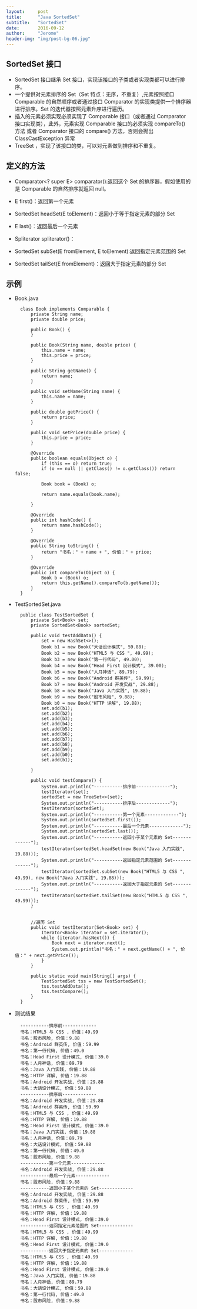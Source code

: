 ```yaml
---
layout:     post
title:      "Java SortedSet"
subtitle:   "SortedSet"
date:       2016-09-12
author:     "Jerome"
header-img: "img/post-bg-06.jpg"
---
```


## SortedSet 接口

- SortedSet<E> 接口继承 Set<E> 接口，实现该接口的子类或者实现类都可以进行排序。
- 一个提供对元素排序的 Set（Set 特点：无序，不重复）,元素按照接口 Comparable 的自然顺序或者通过接口 Comparator 的实现类提供一个排序器进行排序。Set 的迭代器按照元素升序进行遍历。
- 插入的元素必须实现必须实现了 Comparable 接口（或者通过 Comparator 接口实现类），此外，元素实现 Comparable 接口的必须实现 compareTo() 方法 或者 Comparator 接口的 compare() 方法，否则会抛出 ClassCastException 异常
- TreeSet<E> ，实现了该接口的类，可以对元素做到排序和不重复。 

## 定义的方法

- Comparator<? super E> comparator():返回这个 Set 的排序器，假如使用的是 Comparable 的自然排序就返回 null。
 
- E first()：返回第一个元素
 
- SortedSet<E> headSet(E toElement)：返回小于等于指定元素的部分 Set
 
- E last()：返回最后一个元素
 
- Spliterator<E> spliterator()：
 
- SortedSet<E> subSet(E fromElement, E toElement):返回指定元素范围的 Set
 
- SortedSet<E> tailSet(E fromElement)：返回大于指定元素的部分 Set


## 示例

- Book.java

		class Book implements Comparable {
		    private String name;
		    private double price;
		
		    public Book() {
		    }
		
		    public Book(String name, double price) {
		        this.name = name;
		        this.price = price;
		    }
		
		    public String getName() {
		        return name;
		    }
		
		    public void setName(String name) {
		        this.name = name;
		    }
		
		    public double getPrice() {
		        return price;
		    }
		
		    public void setPrice(double price) {
		        this.price = price;
		    }
		
		    @Override
		    public boolean equals(Object o) {
		        if (this == o) return true;
		        if (o == null || getClass() != o.getClass()) return false;
		
		        Book book = (Book) o;
		
		        return name.equals(book.name);
		
		    }
		
		    @Override
		    public int hashCode() {
		        return name.hashCode();
		    }
		
		    @Override
		    public String toString() {
		        return "书名：" + name + ", 价值：" + price;
		    }
		
		    @Override
		    public int compareTo(Object o) {
		        Book b = (Book) o;
		        return this.getName().compareTo(b.getName());
		    }
		}

- TestSortedSet.java

		public class TestSortedSet {
		    private Set<Book> set;
		    private SortedSet<Book> sortedSet;
		
		    public void testAddData() {
		        set = new HashSet<>();
		        Book b1 = new Book("大话设计模式", 59.88);
		        Book b2 = new Book("HTML5 与 CSS ", 49.99);
		        Book b3 = new Book("第一行代码", 49.00);
		        Book b4 = new Book("Head First 设计模式", 39.00);
		        Book b5 = new Book("人月神话", 89.79);
		        Book b6 = new Book("Android 群英传", 59.99);
		        Book b7 = new Book("Android 开发实战", 29.88);
		        Book b8 = new Book("Java 入门实践", 19.88);
		        Book b9 = new Book("股市风险", 9.88);
		        Book b0 = new Book("HTTP 详解", 19.88);
		        set.add(b1);
		        set.add(b2);
		        set.add(b3);
		        set.add(b4);
		        set.add(b5);
		        set.add(b6);
		        set.add(b7);
		        set.add(b8);
		        set.add(b9);
		        set.add(b0);
		        set.add(b1);
		
		    }
		
		    public void testCompare() {
		        System.out.println("-----------排序前-------------");
		        testIterator(set);
		        sortedSet = new TreeSet<>(set);
		        System.out.println("-----------排序后-------------");
		        testIterator(sortedSet);
		        System.out.println("-----------第一个元素-------------");
		        System.out.println(sortedSet.first());
		        System.out.println("-----------最后一个元素-------------");
		        System.out.println(sortedSet.last());
		        System.out.println("-----------返回小于某个元素的 Set-------------");
		        testIterator(sortedSet.headSet(new Book("Java 入门实践", 19.88)));
		        System.out.println("-----------返回指定元素范围的 Set-------------");
		        testIterator(sortedSet.subSet(new Book("HTML5 与 CSS ", 49.99), new Book("Java 入门实践", 19.88)));
		        System.out.println("-----------返回大于指定元素的 Set-------------");
		        testIterator(sortedSet.tailSet(new Book("HTML5 与 CSS ", 49.99)));
		    }
		
		
		    //遍历 Set
		    public void testIterator(Set<Book> set) {
		        Iterator<Book> iterator = set.iterator();
		        while (iterator.hasNext()) {
		            Book next = iterator.next();
		            System.out.println("书名：" + next.getName() + ", 价值：" + next.getPrice());
		        }
		    }
		
		    public static void main(String[] args) {
		        TestSortedSet tss = new TestSortedSet();
		        tss.testAddData();
		        tss.testCompare();
		    }
		}

- 测试结果

		-----------排序前-------------
		书名：HTML5 与 CSS , 价值：49.99
		书名：股市风险, 价值：9.88
		书名：Android 群英传, 价值：59.99
		书名：第一行代码, 价值：49.0
		书名：Head First 设计模式, 价值：39.0
		书名：人月神话, 价值：89.79
		书名：Java 入门实践, 价值：19.88
		书名：HTTP 详解, 价值：19.88
		书名：Android 开发实战, 价值：29.88
		书名：大话设计模式, 价值：59.88
		-----------排序后-------------
		书名：Android 开发实战, 价值：29.88
		书名：Android 群英传, 价值：59.99
		书名：HTML5 与 CSS , 价值：49.99
		书名：HTTP 详解, 价值：19.88
		书名：Head First 设计模式, 价值：39.0
		书名：Java 入门实践, 价值：19.88
		书名：人月神话, 价值：89.79
		书名：大话设计模式, 价值：59.88
		书名：第一行代码, 价值：49.0
		书名：股市风险, 价值：9.88
		-----------第一个元素-------------
		书名：Android 开发实战, 价值：29.88
		-----------最后一个元素-------------
		书名：股市风险, 价值：9.88
		-----------返回小于某个元素的 Set-------------
		书名：Android 开发实战, 价值：29.88
		书名：Android 群英传, 价值：59.99
		书名：HTML5 与 CSS , 价值：49.99
		书名：HTTP 详解, 价值：19.88
		书名：Head First 设计模式, 价值：39.0
		-----------返回指定元素范围的 Set-------------
		书名：HTML5 与 CSS , 价值：49.99
		书名：HTTP 详解, 价值：19.88
		书名：Head First 设计模式, 价值：39.0
		-----------返回大于指定元素的 Set-------------
		书名：HTML5 与 CSS , 价值：49.99
		书名：HTTP 详解, 价值：19.88
		书名：Head First 设计模式, 价值：39.0
		书名：Java 入门实践, 价值：19.88
		书名：人月神话, 价值：89.79
		书名：大话设计模式, 价值：59.88
		书名：第一行代码, 价值：49.0
		书名：股市风险, 价值：9.88
